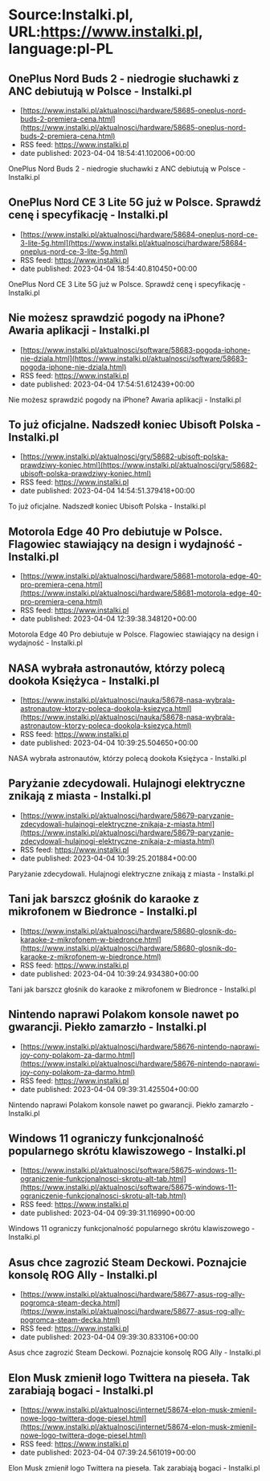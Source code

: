 # Source:Instalki.pl, URL:https://www.instalki.pl, language:pl-PL

## OnePlus Nord Buds 2 - niedrogie słuchawki z ANC debiutują w Polsce - Instalki.pl
 - [https://www.instalki.pl/aktualnosci/hardware/58685-oneplus-nord-buds-2-premiera-cena.html](https://www.instalki.pl/aktualnosci/hardware/58685-oneplus-nord-buds-2-premiera-cena.html)
 - RSS feed: https://www.instalki.pl
 - date published: 2023-04-04 18:54:41.102006+00:00

OnePlus Nord Buds 2 - niedrogie słuchawki z ANC debiutują w Polsce - Instalki.pl

## OnePlus Nord CE 3 Lite 5G już w Polsce. Sprawdź cenę i specyfikację - Instalki.pl
 - [https://www.instalki.pl/aktualnosci/hardware/58684-oneplus-nord-ce-3-lite-5g.html](https://www.instalki.pl/aktualnosci/hardware/58684-oneplus-nord-ce-3-lite-5g.html)
 - RSS feed: https://www.instalki.pl
 - date published: 2023-04-04 18:54:40.810450+00:00

OnePlus Nord CE 3 Lite 5G już w Polsce. Sprawdź cenę i specyfikację - Instalki.pl

## Nie możesz sprawdzić pogody na iPhone? Awaria aplikacji  - Instalki.pl
 - [https://www.instalki.pl/aktualnosci/software/58683-pogoda-iphone-nie-dziala.html](https://www.instalki.pl/aktualnosci/software/58683-pogoda-iphone-nie-dziala.html)
 - RSS feed: https://www.instalki.pl
 - date published: 2023-04-04 17:54:51.612439+00:00

Nie możesz sprawdzić pogody na iPhone? Awaria aplikacji  - Instalki.pl

## To już oficjalne. Nadszedł koniec Ubisoft Polska - Instalki.pl
 - [https://www.instalki.pl/aktualnosci/gry/58682-ubisoft-polska-prawdziwy-koniec.html](https://www.instalki.pl/aktualnosci/gry/58682-ubisoft-polska-prawdziwy-koniec.html)
 - RSS feed: https://www.instalki.pl
 - date published: 2023-04-04 14:54:51.379418+00:00

To już oficjalne. Nadszedł koniec Ubisoft Polska - Instalki.pl

## Motorola Edge 40 Pro debiutuje w Polsce. Flagowiec stawiający na design i wydajność - Instalki.pl
 - [https://www.instalki.pl/aktualnosci/hardware/58681-motorola-edge-40-pro-premiera-cena.html](https://www.instalki.pl/aktualnosci/hardware/58681-motorola-edge-40-pro-premiera-cena.html)
 - RSS feed: https://www.instalki.pl
 - date published: 2023-04-04 12:39:38.348120+00:00

Motorola Edge 40 Pro debiutuje w Polsce. Flagowiec stawiający na design i wydajność - Instalki.pl

## NASA wybrała astronautów, którzy polecą dookoła Księżyca - Instalki.pl
 - [https://www.instalki.pl/aktualnosci/nauka/58678-nasa-wybrala-astronautow-ktorzy-poleca-dookola-ksiezyca.html](https://www.instalki.pl/aktualnosci/nauka/58678-nasa-wybrala-astronautow-ktorzy-poleca-dookola-ksiezyca.html)
 - RSS feed: https://www.instalki.pl
 - date published: 2023-04-04 10:39:25.504650+00:00

NASA wybrała astronautów, którzy polecą dookoła Księżyca - Instalki.pl

## Paryżanie zdecydowali. Hulajnogi elektryczne znikają z miasta - Instalki.pl
 - [https://www.instalki.pl/aktualnosci/hardware/58679-paryzanie-zdecydowali-hulajnogi-elektryczne-znikaja-z-miasta.html](https://www.instalki.pl/aktualnosci/hardware/58679-paryzanie-zdecydowali-hulajnogi-elektryczne-znikaja-z-miasta.html)
 - RSS feed: https://www.instalki.pl
 - date published: 2023-04-04 10:39:25.201884+00:00

Paryżanie zdecydowali. Hulajnogi elektryczne znikają z miasta - Instalki.pl

## Tani jak barszcz głośnik do karaoke z mikrofonem w Biedronce - Instalki.pl
 - [https://www.instalki.pl/aktualnosci/hardware/58680-glosnik-do-karaoke-z-mikrofonem-w-biedronce.html](https://www.instalki.pl/aktualnosci/hardware/58680-glosnik-do-karaoke-z-mikrofonem-w-biedronce.html)
 - RSS feed: https://www.instalki.pl
 - date published: 2023-04-04 10:39:24.934380+00:00

Tani jak barszcz głośnik do karaoke z mikrofonem w Biedronce - Instalki.pl

## Nintendo naprawi Polakom konsole nawet po gwarancji. Piekło zamarzło  - Instalki.pl
 - [https://www.instalki.pl/aktualnosci/hardware/58676-nintendo-naprawi-joy-cony-polakom-za-darmo.html](https://www.instalki.pl/aktualnosci/hardware/58676-nintendo-naprawi-joy-cony-polakom-za-darmo.html)
 - RSS feed: https://www.instalki.pl
 - date published: 2023-04-04 09:39:31.425504+00:00

Nintendo naprawi Polakom konsole nawet po gwarancji. Piekło zamarzło  - Instalki.pl

## Windows 11 ograniczy funkcjonalność popularnego skrótu klawiszowego - Instalki.pl
 - [https://www.instalki.pl/aktualnosci/software/58675-windows-11-ograniczenie-funkcjonalnosci-skrotu-alt-tab.html](https://www.instalki.pl/aktualnosci/software/58675-windows-11-ograniczenie-funkcjonalnosci-skrotu-alt-tab.html)
 - RSS feed: https://www.instalki.pl
 - date published: 2023-04-04 09:39:31.116990+00:00

Windows 11 ograniczy funkcjonalność popularnego skrótu klawiszowego - Instalki.pl

## Asus chce zagrozić Steam Deckowi. Poznajcie konsolę ROG Ally - Instalki.pl
 - [https://www.instalki.pl/aktualnosci/hardware/58677-asus-rog-ally-pogromca-steam-decka.html](https://www.instalki.pl/aktualnosci/hardware/58677-asus-rog-ally-pogromca-steam-decka.html)
 - RSS feed: https://www.instalki.pl
 - date published: 2023-04-04 09:39:30.833106+00:00

Asus chce zagrozić Steam Deckowi. Poznajcie konsolę ROG Ally - Instalki.pl

## Elon Musk zmienił logo Twittera na pieseła. Tak zarabiają bogaci - Instalki.pl
 - [https://www.instalki.pl/aktualnosci/internet/58674-elon-musk-zmienil-nowe-logo-twittera-doge-piesel.html](https://www.instalki.pl/aktualnosci/internet/58674-elon-musk-zmienil-nowe-logo-twittera-doge-piesel.html)
 - RSS feed: https://www.instalki.pl
 - date published: 2023-04-04 07:39:24.561019+00:00

Elon Musk zmienił logo Twittera na pieseła. Tak zarabiają bogaci - Instalki.pl

